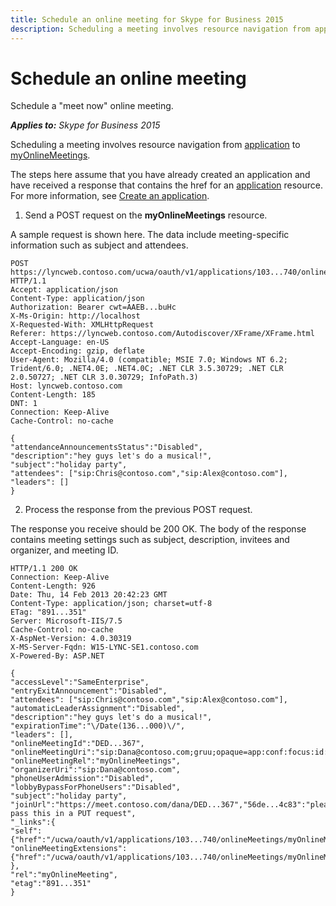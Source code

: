 ```yaml
---
title: Schedule an online meeting for Skype for Business 2015
description: Scheduling a meeting involves resource navigation from application to myOnlineMeetings.
---
```


# Schedule an online meeting
Schedule a "meet now" online meeting.


 _**Applies to:** Skype for Business 2015_

Scheduling a meeting involves resource navigation from [application](application_ref.md) to [myOnlineMeetings](myOnlineMeetings_ref.md). 

The steps here assume that you have already created an application and have received a response that contains the href for an [application](application_ref.md) resource. For more information, see [Create an application](CreateAnApplication.md).

1. Send a POST request on the **myOnlineMeetings** resource.
 
 A sample request is shown here. The data include meeting-specific information such as subject and attendees.
 
```
POST https://lyncweb.contoso.com/ucwa/oauth/v1/applications/103...740/onlineMeetings/myOnlineMeetings HTTP/1.1
Accept: application/json
Content-Type: application/json
Authorization: Bearer cwt=AAEB...buHc
X-Ms-Origin: http://localhost
X-Requested-With: XMLHttpRequest
Referer: https://lyncweb.contoso.com/Autodiscover/XFrame/XFrame.html
Accept-Language: en-US
Accept-Encoding: gzip, deflate
User-Agent: Mozilla/4.0 (compatible; MSIE 7.0; Windows NT 6.2; Trident/6.0; .NET4.0E; .NET4.0C; .NET CLR 3.5.30729; .NET CLR 2.0.50727; .NET CLR 3.0.30729; InfoPath.3)
Host: lyncweb.contoso.com
Content-Length: 185
DNT: 1
Connection: Keep-Alive
Cache-Control: no-cache

{
"attendanceAnnouncementsStatus":"Disabled",
"description":"hey guys let's do a musical!",
"subject":"holiday party",
"attendees": ["sip:Chris@contoso.com","sip:Alex@contoso.com"],
"leaders": []
}
```

2. Process the response from the previous POST request.
 
 The response you receive should be 200 OK. The body of the response contains meeting settings such as subject, description, invitees and organizer, and meeting ID.
 
```
HTTP/1.1 200 OK
Connection: Keep-Alive
Content-Length: 926
Date: Thu, 14 Feb 2013 20:42:23 GMT
Content-Type: application/json; charset=utf-8
ETag: "891...351"
Server: Microsoft-IIS/7.5
Cache-Control: no-cache
X-AspNet-Version: 4.0.30319
X-MS-Server-Fqdn: W15-LYNC-SE1.contoso.com
X-Powered-By: ASP.NET

{
"accessLevel":"SameEnterprise",
"entryExitAnnouncement":"Disabled",
"attendees": ["sip:Chris@contoso.com","sip:Alex@contoso.com"],
"automaticLeaderAssignment":"Disabled",
"description":"hey guys let's do a musical!",
"expirationTime":"\/Date(136...000)\/",
"leaders": [],
"onlineMeetingId":"DED...367",
"onlineMeetingUri":"sip:Dana@contoso.com;gruu;opaque=app:conf:focus:id:DED...367",
"onlineMeetingRel":"myOnlineMeetings",
"organizerUri":"sip:Dana@contoso.com",
"phoneUserAdmission":"Disabled",
"lobbyBypassForPhoneUsers":"Disabled",
"subject":"holiday party",
"joinUrl":"https://meet.contoso.com/dana/DED...367","56de...4c83":"please pass this in a PUT request",
"_links":{
"self":{"href":"/ucwa/oauth/v1/applications/103...740/onlineMeetings/myOnlineMeetings/DEDX9367"},
"onlineMeetingExtensions":{"href":"/ucwa/oauth/v1/applications/103...740/onlineMeetings/myOnlineMeetings/DED...367/extensions"}
},
"rel":"myOnlineMeeting",
"etag":"891...351"
}
```


